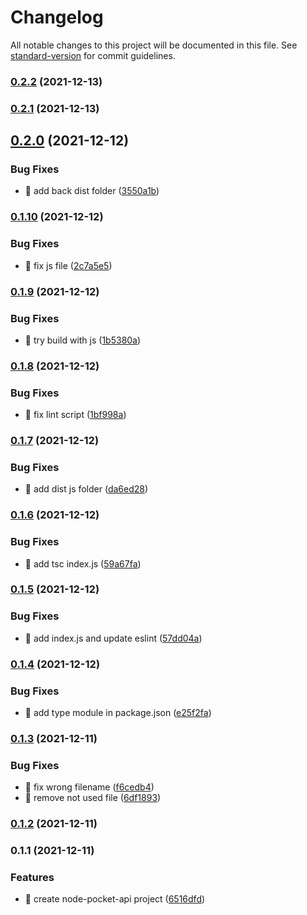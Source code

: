 # Changelog

All notable changes to this project will be documented in this file. See [standard-version](https://github.com/conventional-changelog/standard-version) for commit guidelines.

### [0.2.2](https://github.com/yeukfei02/node-pocket-api/compare/v0.2.1...v0.2.2) (2021-12-13)

### [0.2.1](https://github.com/yeukfei02/node-pocket-api/compare/v0.2.0...v0.2.1) (2021-12-13)

## [0.2.0](https://github.com/yeukfei02/node-pocket-api/compare/v0.1.10...v0.2.0) (2021-12-12)


### Bug Fixes

* 🐛 add back dist folder ([3550a1b](https://github.com/yeukfei02/node-pocket-api/commit/3550a1bb832482a8efbb14318e96b7fb6c23a798))

### [0.1.10](https://github.com/yeukfei02/node-pocket-api/compare/v0.1.9...v0.1.10) (2021-12-12)


### Bug Fixes

* 🐛 fix js file ([2c7a5e5](https://github.com/yeukfei02/node-pocket-api/commit/2c7a5e53b69d8aabc837431b179abf3fe81e35e6))

### [0.1.9](https://github.com/yeukfei02/node-pocket-api/compare/v0.1.8...v0.1.9) (2021-12-12)


### Bug Fixes

* 🐛 try build with js ([1b5380a](https://github.com/yeukfei02/node-pocket-api/commit/1b5380ae086b4f676151ac48c3d339c734192437))

### [0.1.8](https://github.com/yeukfei02/node-pocket-api/compare/v0.1.7...v0.1.8) (2021-12-12)


### Bug Fixes

* 🐛 fix lint script ([1bf998a](https://github.com/yeukfei02/node-pocket-api/commit/1bf998a56001c328dc6d8d35614af4c46d87c301))

### [0.1.7](https://github.com/yeukfei02/node-pocket-api/compare/v0.1.6...v0.1.7) (2021-12-12)


### Bug Fixes

* 🐛 add dist js folder ([da6ed28](https://github.com/yeukfei02/node-pocket-api/commit/da6ed28c994b53b54ccabe70eb6b29f772aa75b2))

### [0.1.6](https://github.com/yeukfei02/node-pocket-api/compare/v0.1.5...v0.1.6) (2021-12-12)


### Bug Fixes

* 🐛 add tsc index.js ([59a67fa](https://github.com/yeukfei02/node-pocket-api/commit/59a67fab13a4a1f09b9b1974384bd7889c78a46c))

### [0.1.5](https://github.com/yeukfei02/node-pocket-api/compare/v0.1.4...v0.1.5) (2021-12-12)


### Bug Fixes

* 🐛 add index.js and update eslint ([57dd04a](https://github.com/yeukfei02/node-pocket-api/commit/57dd04a0bcdccbc645bea16adc88bc3cbd588ce1))

### [0.1.4](https://github.com/yeukfei02/node-pocket-api/compare/v0.1.3...v0.1.4) (2021-12-12)


### Bug Fixes

* 🐛 add type module in package.json ([e25f2fa](https://github.com/yeukfei02/node-pocket-api/commit/e25f2fa10a4640591f3f6d2d2cbf8140ac6dcdc6))

### [0.1.3](https://github.com/yeukfei02/node-pocket-api/compare/v0.1.2...v0.1.3) (2021-12-11)


### Bug Fixes

* 🐛 fix wrong filename ([f6cedb4](https://github.com/yeukfei02/node-pocket-api/commit/f6cedb4db2e062125fbb15ff9f12c64b53ff7052))
* 🐛 remove not used file ([6df1893](https://github.com/yeukfei02/node-pocket-api/commit/6df1893c141b59b5500d4a9634929367a8b865e2))

### [0.1.2](https://github.com/yeukfei02/node-pocket-api/compare/v0.1.1...v0.1.2) (2021-12-11)

### 0.1.1 (2021-12-11)


### Features

* 🎸 create node-pocket-api project ([6516dfd](https://github.com/yeukfei02/node-pocket-api/commit/6516dfd7baee875fac12372cda1c7a58861d4f00))
